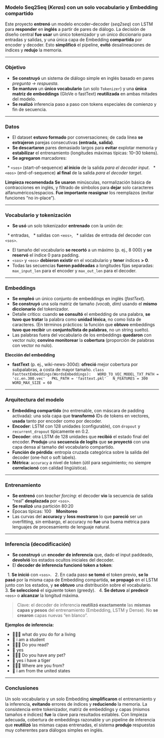 ### Modelo Seq2Seq (*Keras*) con un solo vocabulario y Embedding compartido

Este proyecto **entrenó** un modelo encoder–decoder (*seq2seq*) con LSTM para **responder** en **inglés** a partir de pares de diálogo. La decisión de diseño central **fue usar** un único tokenizador y un único diccionario para entradas y salidas, y una única capa de Embedding **compartida** por encoder y decoder. Esto **simplificó** el pipeline, **evitó** desalineaciones de índices y **redujo** la memoria.

---

### Objetivo

* **Se construyó** un sistema de diálogo simple en inglés basado en pares *pregunta → respuesta*.
* **Se mantuvo** un **único vocabulario** (un solo `Tokenizer`) y una **única matriz de embeddings** (GloVe o fastText) **reutilizada** en ambas mitades del modelo.
* **Se realizó** inferencia paso a paso con tokens especiales de comienzo y fin de secuencia.

---

### Datos

* El dataset **estuvo formado** por conversaciones; de cada línea **se extrajeron** parejas consecutivas **(entrada, salida)**.
* **Se descartaron** pares demasiado largos para **evitar** explotar memoria y **estabilizar** el entrenamiento (longitudes máximas típicas: 10–30 tokens).
* **Se agregaron** marcadores:

  * `<sos>` (start-of-sequence) **al inicio** de la salida *para el decoder input*.
  * `<eos>` (end-of-sequence) **al final** de la salida *para el decoder target*.

**Limpieza recomendada**
**Se usaron** minúsculas, normalización básica de contracciones en inglés, y filtrado de símbolos para **dejar** solo caracteres alfanuméricos/espacios. **Fue importante reasignar** los reemplazos (evitar funciones “no in-place”).

---

### Vocabulario y tokenización

* **Se usó** un solo tokenizador **entrenado** con la unión de:

  * entradas,
  * salidas con `<eos>`,
  * salidas de entrada del decoder con `<sos>`.
* El tamaño del vocabulario **se recortó** a un máximo (p. ej., 8 000) y **se reservó** el índice 0 para padding.
* `<sos>` y `<eos>` **debieron existir** en el vocabulario y **tener** índices **> 0**.
* Todas las secuencias **fueron paddeadas** a longitudes fijas separadas: `max_input_len` para el encoder y `max_out_len` para el decoder.

---

### Embeddings

* **Se empleó** un único conjunto de embeddings en inglés (*fastText*).
* **Se construyó** una sola matriz de tamaño *(vocab, dim)* usando el **mismo diccionario** del tokenizador.
* Detalle crítico: cuando **se consultó** el embedding de una palabra, **se tuvo que tratar** la palabra como **unidad léxica**, no como lista de caracteres. (En términos prácticos: la función que **obtuvo** embeddings **tuvo que recibir** un **conjunto/lista de palabras**, no un string suelto).
* Las palabras fuera del vocabulario de los embeddings **quedaron** con vector nulo; **convino monitorear** la **cobertura** (proporción de palabras con vector no nulo).

**Elección del embedding**
* **fastText** (p. ej., wiki-news-300d): **ofreció** mejor cobertura por subpalabras, a costa de mayor tamaño.
`class FasttextEmbeddings(WordsEmbeddings):
  WORD_TO_VEC_MODEL_TXT_PATH = 'cc.en.300.vec'
  PKL_PATH = 'fasttext.pkl'
  N_FEATURES = 300
  WORD_MAX_SIZE = 60`

---

### Arquitectura del modelo

* **Embedding compartido** (no entrenable, con máscara de padding activada): una sola capa que **transformó** IDs de tokens en vectores, **usada** tanto por encoder como por decoder.
* **Encoder**: LSTM con 128 unidades (configurable), con `dropout` y `recurrent_dropout` típicamente en 0.2.
* **Decoder**: otra LSTM de 128 unidades que **recibió** el estado final del encoder. **Produjo** una **secuencia de logits** que **se proyectó** con una capa densa al tamaño del vocabulario compartido.
* **Función de pérdida**: entropía cruzada categórica sobre la salida del decoder (one-hot o soft labels).
* **Métrica**: `accuracy` a nivel de token (útil para seguimiento; no siempre **correlacionó** con calidad lingüística).


---

### Entrenamiento

* **Se entrenó** con *teacher forcing*: el decoder **vio** la secuencia de salida “real” **desplazada** por `<sos>`.
* **Se realizó** una partición 80:20
* Épocas típicas: 100
  
**Monitoreo**
* Las curvas del **accuracy** y **loss mostraron** lo que **pareció** ser un overfitting, sin embargo, el accuracy no **fue** una buena métrica para lenguajes de procesamiento de lenguaje natural.


---

### Inferencia (decodificación)

* **Se construyó** un **encoder de inferencia** que, dado el input paddeado, **devolvió** los estados ocultos iniciales del decoder.
* El **decoder de inferencia funcionó token a token**:

  1. **Se inició** con `<sos>`.
  2. En cada paso **se tomó** el token previo, **se lo pasó** por la misma capa de Embedding compartida, **se propagó** en el LSTM junto con los estados, y **se obtuvo** una distribución sobre el vocabulario.
  3. **Se seleccionó** el siguiente token (greedy).
  4. **Se detuvo** al **predecir** `<eos>` o **alcanzar** la longitud máxima.

> Clave: el decoder de inferencia **reutilizó exactamente** las **mismas capas y pesos** del entrenamiento (Embedding, LSTM y Dense). No **se crearon** capas nuevas “en blanco”.

**Ejemplos de inferencia:**
* 🧔🏽‍♂️  what do you do for a living
* 🤖 i am a student
* 🧔🏽‍♂️  Do you read?
* 🤖 yes
* 🧔🏽‍♂️ Do you have any pet?
* 🤖 yes i have a tiger
* 🧔🏽‍♂️ Where are you from?
* 🤖 i am from the united states

---

### Conclusiones

Un solo vocabulario y un solo Embedding **simplificaron** el entrenamiento y la inferencia, **evitando** errores de índices y **reduciendo** la memoria. La consistencia entre tokenizador, matriz de embeddings y capas (mismos tamaños e índices) **fue** la clave para resultados estables. Con limpieza adecuada, cobertura de embeddings razonable y un pipeline de inferencia que **reutilizó** las mismas capas entrenadas, el sistema **produjo** respuestas muy coherentes para diálogos simples en inglés.
